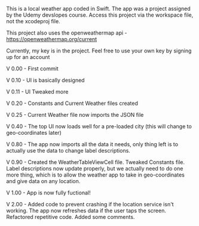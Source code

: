 This is a local weather app coded in Swift. The app was a project assigned by the Udemy devslopes course.
Access this project via the workspace file, not the xcodeproj file.

This project also uses the openweathermap api - https://openweathermap.org/current

Currently, my key is in the project. Feel free to use your own key by signing up for an account


V 0.00 - First commit

V 0.10 - UI is basically designed

V 0.11 - UI Tweaked more

V 0.20 - Constants and Current Weather files created

V 0.25 - Current Weather file now imports the JSON file

V 0.40 - The top UI now loads well for a pre-loaded city (this will change to geo-coordinates later)

V 0.80 - The app now imports all the data it needs, only thing left is to actually use the data to change label descriptions.

V 0.90 - Created the WeatherTableViewCell file. Tweaked Constants file. Label descriptions now update properly, but we actually need to do one more thing, which is to allow the weather app to take in geo-coordinates and give data on any location.

V 1.00 - App is now fully fuctional!

V 2.00 - Added code to prevent crashing if the location service isn't working. The app now refreshes data if the user taps the screen. Refactored repetitive code. Added some comments.
